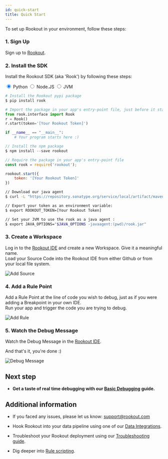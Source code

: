 ```yaml
---
id: quick-start
title: Quick Start
---
```


To set up Rookout in your environment, follow these steps:

### 1. Sign Up

Sign up to [Rookout](https://app.rookout.com).


### 2. Install the SDK

Install the Rookout SDK (aka 'Rook') by following these steps:

<div class="tab-container">
<input id="tab1" data-tab="tab1" type="radio" name="tabs" class="tab-button" checked="true" />
<label for="tab1" class="tab-title snippet">Python</label>
<input id="tab2" data-tab="tab2" type="radio" name="tabs" class="tab-button" />
<label for="tab2" class="tab-title snippet">Node.JS</label>
<input id="tab3" data-tab="tab3" type="radio" name="tabs" class="tab-button" />
<label for="tab3" class="tab-title snippet">JVM</label>
<div data-tab-content="content1" class="tab-content hljs">

```python
# Install the Rookout pypi package
$ pip install rook

# Import the package in your app's entry-point file, just before it starts
from rook.interface import Rook
r = Rook()
r.start(token='[Your Rookout Token]')  

if __name__ == "__main__":
    # Your program starts here :)
```

</div>
<div data-tab-content="content2" class="tab-content hljs">

```javascript
// Install the npm package
$ npm install --save rookout

// Require the package in your app's entry-point file
const rook = require('rookout');

rookout.start({
    token: '[Your Rookout Token]'
})
```

</div>
<div data-tab-content="content3" class="tab-content hljs">

```bash
// Download our java agent
$ curl -L "https://repository.sonatype.org/service/local/artifact/maven/redirect?r=central-proxy&g=com.rookout&a=rook&v=LATEST" -o rook.jar

// Export your token as an environment variable:
$ export ROOKOUT_TOKEN=[Your Rookout Token]

// Set your JVM to use the rook as a java agent :  
$ export JAVA_OPTIONS="$JAVA_OPTIONS -javaagent:(pwd)/rook.jar"
```

</div>
</div>
<div class="rookout-org-info"></div>

### 3. Create a Workspace

Log in to the [Rookout IDE](https://app.rookout.com) and create a new Workspace. Give it a meaningful name.<br/>
Load your Source Code into the Rookout IDE from either Github or from your local file system.

![Add Source](/img/screenshots/quick_start_3.png)

### 4. Add a Rule Point

Add a Rule Point at the line of code you wish to debug, just as if you were adding a Breakpoint in your own IDE.<br/>
Run your app and trigger the code you are trying to debug.

![Add Rule](/img/screenshots/quick_start_4.png)

### 5. Watch the Debug Message

Watch the Debug Message in the [Rookout IDE](https://app.rookout.com).

And that's it, you're done :)

![Debug Message](/img/screenshots/quick_start_5.png)

## Next step

- __Get a taste of real time debugging with our [Basic Debugging](rules-index.md) guide.__

## Additional information

- If you faced any issues, please let us know: support@rookout.com

- Hook Rookout into your data pipeline using one of our [Data Integrations](integrations-home.md).

- Troubleshoot your Rookout deployment using our [Troubleshooting guide](troubleshooting-rules.md).

- Dig deeper into [Rule scripting](rules-index.md).
